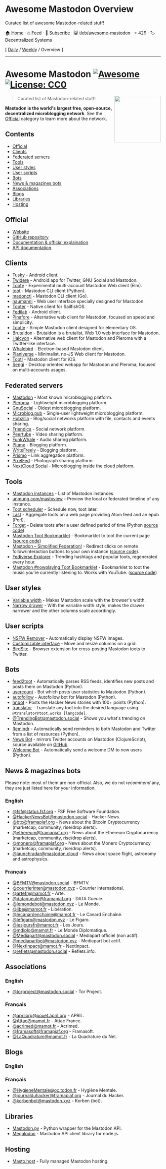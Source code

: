 # Awesome Mastodon Overview

Curated list of awesome Mastodon-related stuff!

[🏠 Home](/README.md) · [🔥 Feed](https://test.trackawesomelist.com/tleb/awesome-mastodon/feed.xml) · [📮 Subscribe](https://trackawesomelist.us17.list-manage.com/subscribe?u=d2f0117aa829c83a63ec63c2f&id=36a103854c) · [😺 tleb/awesome-mastodon](https://github.com/tleb/awesome-mastodon/blob/master/README.md) · ⭐ 429 · 🏷️ Decentralized Systems

[ [Daily](/content/tleb/awesome-mastodon/README.md) / [Weekly](/content/tleb/awesome-mastodon/week/README.md) / Overview ]

---

# Awesome Mastodon [![Awesome](https://cdn.rawgit.com/sindresorhus/awesome/d7305f38d29fed78fa85652e3a63e154dd8e8829/media/badge.svg)](https://github.com/sindresorhus/awesome) [![License: CC0](https://img.shields.io/badge/License-CC0-lightgrey.svg)](https://creativecommons.org/publicdomain/zero/1.0/)

[<img src="https://rawgit.com/tleb/awesome-mastodon/master/mastodon-logo.svg" align="right" width="150">](https://joinmastodon.org)

> Curated list of Mastodon-related stuff!

**Mastodon is the world's largest free, open-source, decentralized microblogging network**. See the [Official](#official) category to learn more about the network.

## Contents

*   [Official](#official)
*   [Clients](#clients)
*   [Federated servers](#federated-servers)
*   [Tools](#tools)
*   [User styles](#user-styles)
*   [User scripts](#user-scripts)
*   [Bots](#bots)
*   [News & magazines bots](#news--magazines-bots)
*   [Associations](#associatons)
*   [Blogs](#blogs)
*   [Libraries](#libraries)
*   [Hosting](#hosting)

## Official

*   [Website](https://joinmastodon.org)
*   [GitHub repository](https://github.com/tootsuite/mastodon)
*   [Documentation & official explaination](https://docs.joinmastodon.org/)
*   [API documentation](https://docs.joinmastodon.org/client/intro/)

## Clients

*   [Tusky](https://play.google.com/store/apps/details?id=com.keylesspalace.tusky) - Android client.
*   [Twidere](https://f-droid.org/packages/org.mariotaku.twidere/) - Android app for Twitter, GNU Social and Mastodon.
*   [Tooty](https://github.com/n1k0/tooty) - Experimental multi-account Mastodon Web client (Elm).
*   [toot](https://github.com/ihabunek/toot) - Mastodon CLI client (Python).
*   [madonctl](https://github.com/McKael/madonctl) - Mastodon CLI client (Go).
*   [naumanni](https://github.com/naumanni/naumanni) - Web user interface specially designed for Mastodon.
*   [Tooter](https://github.com/dysk0/harbour-tooter) - Native client for SailfishOS.
*   [Fedilab](https://framagit.org/tom79/fedilab) - Android client.
*   [Pinafore](https://github.com/nolanlawson/pinafore) - Alternative web client for Mastodon, focused on speed and simplicity.
*   [Tootle](https://github.com/bleakgrey/tootle) - Simple Mastodon client designed for elementary OS.
*   [Brutaldon](https://git.carcosa.net/jmcbray/brutaldon) - Brutaldon is a brutalist, Web 1.0 web interface for Mastodon.
*   [Halcyon](https://notabug.org/halcyon-suite/halcyon) - Alternative web client for Mastodon and Pleroma with a Twitter-like interface.
*   [Whalebird](https://whalebird.social/en/desktop/contents) - Electron-based Mastodon client.
*   [Planiverse](https://git.mulligrubs.me/planiverse/) - Minimalist, no-JS Web client for Mastodon.
*   [Toot!](https://apps.apple.com/us/app/toot/id1229021451) - Mastodon client for iOS.
*   [Sengi](https://nicolasconstant.github.io/sengi/) - Desktop oriented webapp for Mastodon and Pleroma, focused on multi-accounts usages.

## Federated servers

*   [Mastodon](https://joinmastodon.org/) - Most known microblogging platform.
*   [Pleroma](https://pleroma.social/) - Lightweight microblogging platform.
*   [GnuSocial](https://gnu.io/social/) - Oldest microblogging platform.
*   [Microblog.pub](https://microblog.pub/) - Single-user lightweight microblogging platform.
*   [Hubzilla](https://zotlabs.org/page/hubzilla/hubzilla-project) - Blog/social networks platform with file, contacts and events sharing.
*   [Friendica](https://friendi.ca/) - Social network platform.
*   [Peertube](https://joinpeertube.org/) - Video sharing platform.
*   [FunkWhale](https://funkwhale.audio/) - Audio sharing platform.
*   [Plume](https://joinplu.me/) - Blogging platform.
*   [WriteFreely](https://writefreely.org/) - Blogging platform.
*   [Prismo](https://gitlab.com/prismosuite/prismo) - Link aggregation platform.
*   [PixelFed](https://pixelfed.org/) - Photograph sharing platform.
*   [NextCloud Social](https://apps.nextcloud.com/apps/social) - Microblogging inside the cloud platform.

## Tools

*   [Mastodon instances](https://instances.social/list) - List of Mastodon instances.
*   [unmung.com/mastoview](http://www.unmung.com/mastoview) - Preview the local or federated timeline of any instance.
*   [Toot scheduler](https://scheduler.mastodon.tools/) - Schedule now, toot later.
*   [Last](https://framagit.org/luc/last) - Aggregate toots on a web page providing Atom feed and an epub (Perl).
*   [Forget](https://forget.codl.fr/about/) - Delete toots after a user defined period of time (Python [source code](https://github.com/codl/forget/)).
*   [Mastodon Toot Bookmarklet](https://rknightuk.github.io/mastodon-toot-bookmarklet/) - Bookmarklet to toot the current page ([source code](https://github.com/rknightuk/mastodon-toot-bookmarklet/))
*   [Mastodon – Simplified Federation!](https://addons.mozilla.org/firefox/addon/mastodon-simplified-federation/) - Redirect clicks on remote follow/interaction buttons to your own instance ([source code](https://github.com/rugk/mastodon-simplified-federation)).
*   [Fediverse Explorer](https://fediverse.0qz.fun/) - Trending hashtags and popular toots, regenerated every hour.
*   [Mastodon #nowplaying Toot Bookmarklet](https://nowplaying.resynth1943.net) - Bookmarklet to toot the music you're currently listening to. Works with YouTube. ([source code](https://github.com/resynth1943/mastodon-nowplaying-toot-bookmarklet))

## User styles

*   [Variable width](https://userstyles.org/styles/139721/mastodon-glitch-soc-variable-width) - Makes Mastodon scale with the browser's width.
*   [Narrow drawer](https://userstyles.org/styles/141457/mastodon-dynamic-wide-columns-narrow-drawer) - With the variable width style, makes the drawer narrower and the other columns scale accordingly.

## User scripts

*   [NSFW Remover](https://greasyfork.org/fr/scripts/29228-mastodon-nsfw-remover) - Automatically display NSFW images.
*   [Customizable interface](https://openuserjs.org/scripts/bl00m/Mastodon_Customizable_Interface) - Move and resize columns on a grid.
*   [BirdSite](https://gitlab.com/pmorinerie/birdsite) - Browser extension for cross-posting Mastodon toots to Twitter.

## Bots

*   [feed2toot](https://gitlab.com/chaica/feed2toot) - Automatically parses RSS feeds, identifies new posts and posts them on Mastodon (Python).
*   [usercount](https://github.com/josefkenny/usercount) - Bot which posts user statistics to Mastodon (Python).
*   [autofollow](https://github.com/gled-rs/mastodon-autofollow) - Autofollow bot for Mastodon (Python).
*   [hnbot](https://github.com/raymestalez/mastodon-hnbot) - Posts the Hacker News stories with 100+ points (Python).
*   [translator](https://christopher.su/projects/translator/) - Translate any toot into the desired language using `@translator@toot.works [langcode]`.
*   [@TrendingBot@mastodon.social](https://mastodon.social/@TrendingBot) - Shows you what's trending on Mastodon.
*   [Remindr](https://gitlab.com/chaica/remindr) - Automatically send reminders to both Mastodon and Twitter from a list of resources (Python).
*   [News Bot](https://botsin.space/@newsbot) - mirrors Twitter accounts on Mastodon (ClojureScript), source available on [GitHub](https://github.com/yogthos/mastodon-bot).
*   [Welcome Bot](https://github.com/indyhall/mastodon-welcome-bot) - Automatically send a welcome DM to new users (Python).

## News & magazines bots

Please note: most of them are non-official. Also, we do not *recommend* any, they are just listed here for your information.

### English

*   [@fsf@status.fsf.org](https://status.fsf.org/fsf) - FSF Free Software Foundation.
*   [@HackerNewsBot@mastodon.social](https://mastodon.social/@HackerNewsBot) - Hacker News.
*   [@btc@framapiaf.org](https://framapiaf.org/@btc) - News about the Bitcoin Cryptocurrency (marketcap, community, rise/drop alerts).
*   [@ethereum@framapiaf.org](https://framapiaf.org/@ethereum) - News about the Ethereum Cryptocurrency (marketcap, community, rise/drop alerts).
*   [@monero@framapiaf.org](https://framapiaf.org/@monero) - News about the Monero Cryptocurrency (marketcap, community, rise/drop alerts).
*   [@launchradar@mastodon.cloud](https://mastodon.cloud/@launchradar) - News about space flight, astronomy and astrophysics.

### Français

*   [@BFMTV@mastodon.social](https://mastodon.social/@BFMTV) - BFMTV.
*   [@courrierinter@mastodon.xyz](https://mastodon.xyz/@courrierinter) - Courrier international.
*   [@artefr@mamot.fr](https://mamot.fr/@artefr) - Arte.
*   [@datagueule@framapiaf.org](https://framapiaf.org/@datagueule) - DATA Gueule.
*   [@lemondebot@mastodon.xyz](https://mastodon.xyz/@lemondebot) - Le Monde.
*   [@libe@mamot.fr](https://mamot.fr/@libe) - Libération.
*   [@lecanardenchaine@mamot.fr](https://mamot.fr/@lecanardenchaine) - Le Canard Enchaîné.
*   [@lefigaro@mastodon.xyz](https://mastodon.xyz/@lefigaro) - Le Figaro.
*   [@lesjoursfr@mamot.fr](https://mamot.fr/@lesjoursfr) - Les Jours.
*   [@mdiplo@mamot.fr](https://mamot.fr/@mdiplo) - Le Monde Diplomatique.
*   [@Mediapart@mastodon.social](https://mastodon.social/@Mediapart) - Mediapart officiel (non actif).
*   [@mediapartbot@mastodon.xyz](https://mastodon.xyz/@mediapartbot) - Mediapart bot actif.
*   [@NextInpact@mamot.fr](https://mamot.fr/@NextInpact) - NextInpact.
*   [@reflets@mastodon.social](https://mastodon.social/@reflets) - Reflets.info.

## Associations

### English

*   [@torproject@mastodon.social](https://mastodon.social/@torproject) - Tor Project.

### Français

*   [@aprilorg@pouet.april.org](https://pouet.april.org/@aprilorg) - APRIL.
*   [@Attac@mamot.fr](https://mamot.fr/@Attac) - Attac France.
*   [@acrimed@mamot.fr](https://mamot.fr/@acrimed) - Acrimed.
*   [@framasoft@framapiaf.org](https://framapiaf.org/@Framasoft) - Framasoft.
*   [@LaQuadrature@mamot.fr](https://mamot.fr/@LaQuadrature) - La Quadrature du Net.

## Blogs

### English

### Français

*   [@HygieneMentale@oc.todon.fr](https://oc.todon.fr/@HygieneMentale) - Hygiène Mentale.
*   [@journalduhacker@framapiaf.org](https://framapiaf.org/@journalduhacker) - Journal du Hacker.
*   [@korbenbot@mastodon.xyz](https://mastodon.xyz/@korbenbot) - Korben (bot).

## Libraries

*   [Mastodon.py](https://github.com/halcy/Mastodon.py) - Python wrapper for the Mastodon API.
*   [Megalodon](https://github.com/h3poteto/megalodon) - Mastodon API client library for node.js.

## Hosting

*   [Masto.host](https://masto.host) - Fully managed Mastodon hosting.

